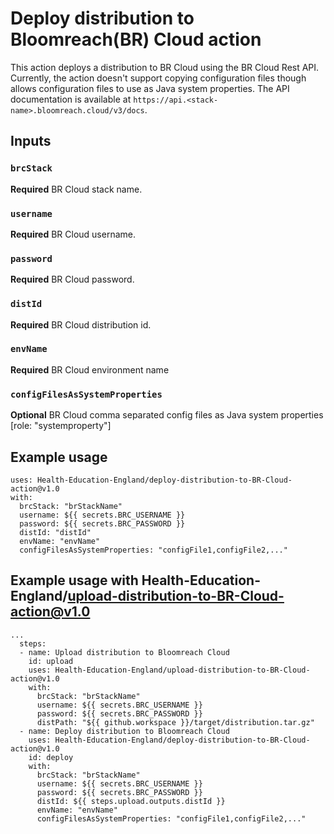 # Deploy distribution to Bloomreach(BR) Cloud action
This action deploys a distribution to BR Cloud using the BR Cloud Rest API. Currently, the action doesn't support copying configuration files though allows configuration files to use as Java system properties.
The API documentation is available at `https://api.<stack-name>.bloomreach.cloud/v3/docs`.

## Inputs

### `brcStack`

**Required** BR Cloud stack name.

### `username`

**Required** BR Cloud username.

### `password`

**Required** BR Cloud password.

### `distId`

**Required** BR Cloud distribution id.

### `envName`

**Required** BR Cloud environment name
### `configFilesAsSystemProperties`

**Optional** BR Cloud comma separated config files as Java system properties [role: "systemproperty"]

## Example usage

```
uses: Health-Education-England/deploy-distribution-to-BR-Cloud-action@v1.0
with:
  brcStack: "brStackName"
  username: ${{ secrets.BRC_USERNAME }}
  password: ${{ secrets.BRC_PASSWORD }}
  distId: "distId"
  envName: "envName"
  configFilesAsSystemProperties: "configFile1,configFile2,..."
```

## Example usage with Health-Education-England/upload-distribution-to-BR-Cloud-action@v1.0
```
...
  steps:
  - name: Upload distribution to Bloomreach Cloud
    id: upload
    uses: Health-Education-England/upload-distribution-to-BR-Cloud-action@v1.0
    with:
      brcStack: "brStackName"
      username: ${{ secrets.BRC_USERNAME }}
      password: ${{ secrets.BRC_PASSWORD }}
      distPath: "${{ github.workspace }}/target/distribution.tar.gz"
  - name: Deploy distribution to Bloomreach Cloud
    uses: Health-Education-England/deploy-distribution-to-BR-Cloud-action@v1.0
    id: deploy
    with:
      brcStack: "brStackName"
      username: ${{ secrets.BRC_USERNAME }}
      password: ${{ secrets.BRC_PASSWORD }}
      distId: ${{ steps.upload.outputs.distId }}
      envName: "envName"
      configFilesAsSystemProperties: "configFile1,configFile2,..."
```
